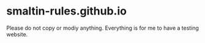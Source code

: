 # smaltin-rules.github.io
Please do not copy or modiy anything. Everything is for me to have a testing website.
